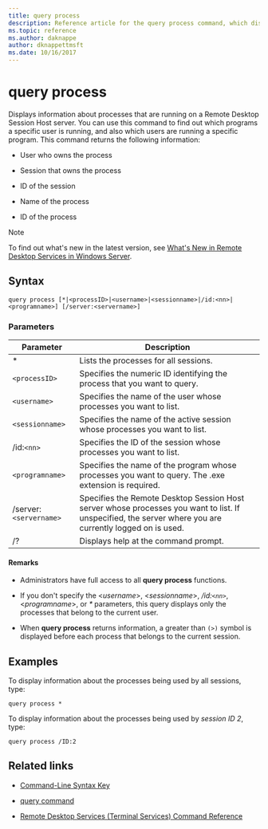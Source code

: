 ```yaml
---
title: query process
description: Reference article for the query process command, which displays information about processes that are running on a Remote Desktop Session Host server.
ms.topic: reference
ms.author: daknappe
author: dknappettmsft
ms.date: 10/16/2017
---
```



# query process



Displays information about processes that are running on a Remote Desktop Session Host server. You can use this command to find out which programs a specific user is running, and also which users are running a specific program. This command returns the following information:

- User who owns the process

- Session that owns the process

- ID of the session

- Name of the process

- ID of the process

> [!NOTE]
> To find out what's new in the latest version, see [What's New in Remote Desktop Services in Windows Server](/previous-versions/windows/it-pro/windows-server-2012-r2-and-2012/dn283323(v=ws.11)).

## Syntax

```
query process [*|<processID>|<username>|<sessionname>|/id:<nn>|<programname>] [/server:<servername>]
```

### Parameters

| Parameter | Description |
|--|--|
| * | Lists the processes for all sessions. |
| `<processID>` | Specifies the numeric ID identifying the process that you want to query. |
| `<username>` | Specifies the name of the user whose processes you want to list. |
| `<sessionname>` | Specifies the name of the active session whose processes you want to list. |
| /id:`<nn>` | Specifies the ID of the session whose processes you want to list. |
| `<programname>` | Specifies the name of the program whose processes you want to query. The .exe extension is required. |
| /server:`<servername>` | Specifies the Remote Desktop Session Host server whose processes you want to list. If unspecified, the server where you are currently logged on is used. |
| /? | Displays help at the command prompt. |

#### Remarks

- Administrators have full access to all **query process** functions.

- If you don't specify the <*username*>, <*sessionname*>, */id:`<nn>`*, <*programname*>, or *&#42;* parameters, this query displays only the processes that belong to the current user.

- When **query process** returns information, a greater than `(>)` symbol is displayed before each process that belongs to the current session.

## Examples

To display information about the processes being used by all sessions, type:

```
query process *
```

To display information about the processes being used by *session ID 2*, type:

```
query process /ID:2
```

## Related links

- [Command-Line Syntax Key](command-line-syntax-key.md)

- [query command](query.md)

- [Remote Desktop Services (Terminal Services) Command Reference](remote-desktop-services-terminal-services-command-reference.md)
